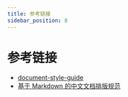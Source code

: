 ```yaml
---
title: 参考链接
sidebar_position: 8
---
```


# 参考链接

- [document-style-guide](https://github.com/ruanyf/document-style-guide)
- [基于 Markdown 的中文文档排版规范](https://zhuanlan.zhihu.com/p/144446995)
